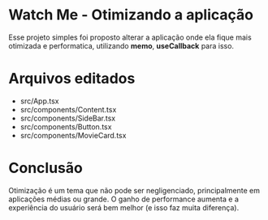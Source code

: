 # Watch Me - Otimizando a aplicação

Esse projeto simples foi proposto alterar a aplicação onde ela fique mais otimizada e performatica, utilizando **memo**, **useCallback** para isso.

# Arquivos editados

- src/App.tsx
- src/components/Content.tsx
- src/components/SideBar.tsx
- src/components/Button.tsx
- src/components/MovieCard.tsx

# Conclusão

Otimização é um tema que não pode ser negligenciado, principalmente em aplicações médias ou grande. O ganho de performance aumenta e a experiência do usuário será bem melhor (e isso faz muita diferença).